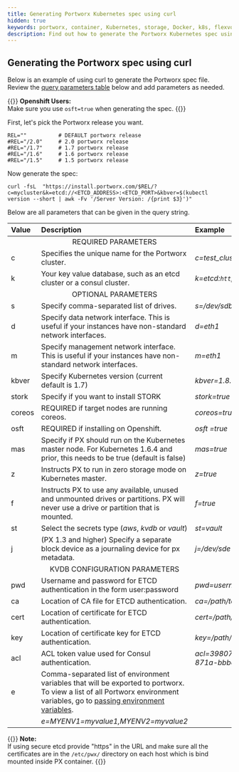 ```yaml
---
title: Generating Portworx Kubernetes spec using curl
hidden: true
keywords: portworx, container, Kubernetes, storage, Docker, k8s, flexvol, pv, persistent disk
description: Find out how to generate the Portworx Kubernetes spec using curl.
---
```


## Generating the Portworx spec using curl

Below is an example of using curl to generate the Portworx spec file. Review the [query parameters table](#px-k8s-query-params) below and add parameters as needed.

{{<info>}}
**Openshift Users:**<br/> Make sure you use `osft=true` when generating the spec.
{{</info>}}

First, let's pick the Portworx release you want.

```text
REL=""          # DEFAULT portworx release
#REL="/2.0"     # 2.0 portworx release
#REL="/1.7"     # 1.7 portworx release
#REL="/1.6"     # 1.6 portworx release
#REL="/1.5"     # 1.5 portworx release
```

Now generate the spec:

```text
curl -fsL  "https://install.portworx.com/$REL/?c=mycluster&k=etcd://<ETCD_ADDRESS>:<ETCD_PORT>&kbver=$(kubectl version --short | awk -Fv '/Server Version: /{print $3}')"
```

Below are all parameters that can be given in the query string.
<a name="px-k8s-query-params"></a>

| Value  | Description                                                                                                                           | Example                                                    |
|:-------|:--------------------------------------------------------------------------------------------------------------------------------------|:-----------------------------------------------------------|
|        | <center>REQUIRED PARAMETERS</center>                                                                                                  |                                                            |
| c      | Specifies the unique name for the Portworx cluster.                                                                                   | <var>c=test_cluster</var>                                  |
| k      | Your key value database, such as an etcd cluster or a consul cluster.                                                                 | <var>k=etcd:`http://etcd.fake.net:2379`</var>                |
|        | <center>OPTIONAL PARAMETERS</center>                                                                                                  |                                                            |
| s      | Specify comma-separated list of drives.                                                                                               | <var>s=/dev/sdb,/dev/sdc</var>                             |
| d      | Specify data network interface. This is useful if your instances have non-standard network interfaces.                                | <var>d=eth1</var>                                          |
| m      | Specify management network interface. This is useful if your instances have non-standard network interfaces.                          | <var>m=eth1</var>                                          |
| kbver  | Specify Kubernetes version (current default is 1.7)                                                                                   | <var>kbver=1.8.4</var>                                     |
| stork  | Specify if you want to install STORK                                                                                        | <var>stork=true</var>                                     |
| coreos | REQUIRED if target nodes are running coreos.                                                                                          | <var>coreos=true</var>                                     |
| osft | REQUIRED if installing on Openshift.                                                                                          | <var> osft =true</var>                                     |
| mas    | Specify if PX should run on the Kubernetes master node. For Kubernetes 1.6.4 and prior, this needs to be true (default is false)      | <var>mas=true</var>                                        |
| z      | Instructs PX to run in zero storage mode on Kubernetes master.                                                                        | <var>z=true</var>                                          |
| f      | Instructs PX to use any available, unused and unmounted drives or partitions. PX will never use a drive or partition that is mounted. | <var>f=true</var>                                          |
| st     | Select the secrets type (_aws_, _kvdb_ or _vault_)                                                                                    | <var>st=vault</var>                                        |
| j      | (PX 1.3 and higher) Specify a separate block device as a journaling device for px metadata.                                                               | <var>j=/dev/sde</var>                                      |
|        | <center>KVDB CONFIGURATION PARAMETERS</center>                                                                                        |                                                            |
| pwd    | Username and password for ETCD authentication in the form user:password                                                               | <var>pwd=username:password</var>                           |
| ca     | Location of CA file for ETCD authentication.                                                                                          | <var>ca=/path/to/server.ca</var>                           |
| cert   | Location of certificate for ETCD authentication.                                                                                      | <var>cert=/path/to/server.crt</var>                        |
| key    | Location of certificate key for ETCD authentication.                                                                                  | <var>key=/path/to/server.key</var>                         |
| acl    | ACL token value used for Consul authentication.                                                                                       | <var>acl=398073a8-5091-4d9c-871a-bbbeb030d1f6</var>        |
| e      | Comma-separated list of environment variables that will be exported to portworx. To view a list of all Portworx environment variables, go to [passing environment variables](/install-with-other/docker/standalone).
                                                      | <var>e=MYENV1=myvalue1,MYENV2=myvalue2</var> |

{{<info>}}
**Note:**<br/> If using secure etcd provide "https" in the URL and make sure all the certificates are in the `/etc/pwx/` directory on each host which is bind mounted inside PX container.
{{</info>}}
